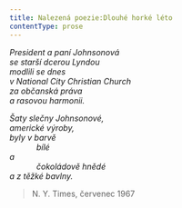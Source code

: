 ```yaml
---
title: Nalezená poezie:Dlouhé horké léto
contentType: prose
---
```


<section>

_President a paní Johnsonová  
se starší dcerou Lyndou  
modlili se dnes  
v National City Christian Church  
za občanská práva  
a rasovou harmonii._

</section>

<section>

_Šaty slečny Johnsonové,  
americké výroby,  
byly v barvě  
            bílé  
a  
            čokoládově hnědé  
a z těžké bavlny._

</section>

<section>

> N. Y. Times, červenec 1967

</section>
